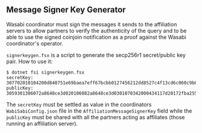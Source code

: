 Message Signer Key Generator
----------

Wasabi coordinator must sign the messages it sends to the affiliation servers to allow partners to verify the authenticity of the query and to
be able to use the signed coinjoin notification as a proof against the Wasabi coordinator's operator.

`signerkeygen.fsx` is a script to generate the secp256r1 secret/public key pair. How to use it:

```asxx
$ dotnet fsi signerkeygen.fsx
secretKey: 307702010104200d840751e69baea7eff67bcbb0127456212dd8527c4f13cd6c060c9b69bfd7caa00a06082a8648ce3d030107a1440342000434117d20172fba255253d8b1474144cd8617786c249890517d0e377139af681fe08fad98071334796d97eba280ffaa5e04d65fc68f1860dc39a391a23a048c8f
publicKey: 3059301306072a8648ce3d020106082a8648ce3d0301070342000434117d20172fba255253d8b1474144cd8617786c249890517d0e377139af681fe08fad98071334796d97eba280ffaa5e04d65fc68f1860dc39a391a23a048c8f
```

The `secretKey` must be settled as value in the coordinators `WabiSabiConfig.json` file in the `AffiliationMessageSignerKey` field while the `publicKey` must be
shared with all the partners acting as affiliates (those running an affiliation server).

